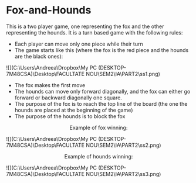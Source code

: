 # Fox-and-Hounds

This is a two player game, one representing the fox and the other representing the hounds. It is a turn based game with the following rules:

- Each player can move only one piece while their turn 
- The game starts like this (where the fox is the red piece and the hounds are the black ones): 

![](C:\Users\Andreea\Dropbox\My PC (DESKTOP-7M48CSA)\Desktop\FACULTATE NOU\SEM2\IA\PART2\ss1.png)

- The fox makes the first move
- The hounds can move only forward diagonally, and the fox can either go forward or backward diagonally one square.
- The purpose of the fox is to reach the top line of the board (the one the hounds are placed at the beginning of the game)
- The purpose of the hounds is to block the fox

<center> Example of fox winning: </center>

![](C:\Users\Andreea\Dropbox\My PC (DESKTOP-7M48CSA)\Desktop\FACULTATE NOU\SEM2\IA\PART2\ss2.png)

<center> Example of hounds winning: </center>

![](C:\Users\Andreea\Dropbox\My PC (DESKTOP-7M48CSA)\Desktop\FACULTATE NOU\SEM2\IA\PART2\ss3.png)